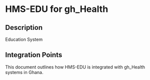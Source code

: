 # HMS-EDU for gh_Health

## Description

Education System

## Integration Points

This document outlines how HMS-EDU is integrated with gh_Health systems in Ghana.
